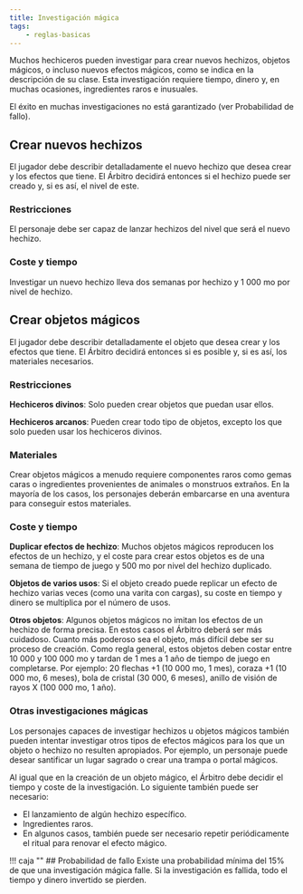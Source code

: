 ```yaml
---
title: Investigación mágica
tags:
    - reglas-basicas
---
```


Muchos hechiceros pueden investigar para crear nuevos hechizos, objetos mágicos, o incluso nuevos efectos mágicos, como se indica en la descripción de su clase. Esta investigación requiere tiempo, dinero y, en muchas ocasiones, ingredientes raros e inusuales.

El éxito en muchas investigaciones no está garantizado (ver Probabilidad de fallo).

## Crear nuevos hechizos
El jugador debe describir detalladamente el nuevo hechizo que desea crear y los efectos que tiene. El Árbitro decidirá entonces si el hechizo puede ser creado y, si es así, el nivel de este.

### Restricciones
El personaje debe ser capaz de lanzar hechizos del nivel que será el nuevo hechizo.

### Coste y tiempo
Investigar un nuevo hechizo lleva dos semanas por hechizo y 1 000 mo por nivel de hechizo.

## Crear objetos mágicos
El jugador debe describir detalladamente el objeto que desea crear y los efectos que tiene. El Árbitro decidirá entonces si es posible y, si es así, los materiales necesarios.

### Restricciones
**Hechiceros divinos**: Solo pueden crear objetos que puedan usar ellos.

**Hechiceros arcanos**: Pueden crear todo tipo de objetos, excepto los que solo pueden usar los hechiceros divinos.

### Materiales
Crear objetos mágicos a menudo requiere componentes raros como gemas caras o ingredientes provenientes de animales o monstruos extraños. En la mayoría de los casos, los personajes deberán embarcarse en una aventura para conseguir estos materiales.

### Coste y tiempo
**Duplicar efectos de hechizo**: Muchos objetos mágicos reproducen los efectos de un hechizo, y el coste para crear estos objetos es de una semana de tiempo de juego y 500 mo por nivel del hechizo duplicado.

**Objetos de varios usos**: Si el objeto creado puede replicar un efecto de hechizo varias veces (como una varita con cargas), su coste en tiempo y dinero se multiplica por el número de usos.

**Otros objetos**: Algunos objetos mágicos no imitan los efectos de un hechizo de forma precisa. En estos casos el Árbitro deberá ser más cuidadoso. Cuanto más poderoso sea el objeto, más difícil debe ser su proceso de creación. Como regla general, estos objetos deben costar entre 10 000 y 100 000 mo y tardan de 1 mes a 1 año de tiempo de juego en completarse. Por ejemplo: 20 flechas +1 (10 000 mo, 1 mes), coraza +1 (10 000 mo, 6 meses), bola de cristal (30 000, 6 meses), anillo de visión de rayos X (100 000 mo, 1 año).

### Otras investigaciones mágicas
Los personajes capaces de investigar hechizos u objetos mágicos también pueden intentar investigar otros tipos de efectos mágicos para los que un objeto o hechizo no resulten apropiados. Por ejemplo, un personaje puede desear santificar un lugar sagrado o crear una trampa o portal mágicos.

Al igual que en la creación de un objeto mágico, el Árbitro debe decidir el tiempo y coste de la investigación. Lo siguiente también puede ser necesario:

- El lanzamiento de algún hechizo específico.
- Ingredientes raros.
- En algunos casos, también puede ser necesario repetir periódicamente el ritual para renovar el efecto mágico.

!!! caja ""
    ## Probabilidad de fallo
    Existe una probabilidad mínima del 15% de que una investigación mágica falle. Si la investigación es fallida, todo el tiempo y dinero invertido se pierden.
